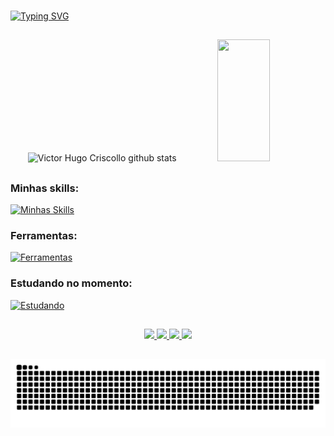 ###
[![Typing SVG](https://readme-typing-svg.herokuapp.com/?color=1b1be6&size=35&center=true&vCenter=true&width=1000&lines=Olá,+meu+nome+é+Victor+Hugo+👋+;Seja+Bem-Vindo+ao+meu+perfil;:%29)](https://git.io/typing-svg)

##

<div align="center">  
  <img width="49%" height="195px" src="https://github-readme-stats.vercel.app/api?username=Torugo38&show_icons=true&count_private=true&hide_border=true&title_color=1b1be6&icon_color=1b1be6&text_color=c9d1d9&bg_color=0d1117" alt="Victor Hugo Criscollo github stats" /> 
  <img width="41%" height="195px" src="https://github-readme-stats.vercel.app/api/top-langs/?username=Torugo38&layout=compact&hide_border=true&title_color=1b1be6&text_color=c9d1d9&bg_color=0d1117" />
</div>

##

### Minhas skills:
[![Minhas Skills](https://skillicons.dev/icons?i=java,python,react,nodejs,js,html,css)](https://skillicons.dev)

 
### Ferramentas:
[![Ferramentas](https://skillicons.dev/icons?i=vscode,github,idea,webstorm,pycharm,windows,pr,ps,git)](https://skillicons.dev)

 
  
### Estudando no momento:
[![Estudando](https://skillicons.dev/icons?i=cs,spring,aws,robloxstudio)](https://skillicons.dev)

##

<div align="center" >

<a href="https://wa.me//5531999295691">
  <img src="https://img.shields.io/badge/WhatsApp-25D366.svg?style=for-the-badge&logo=WhatsApp&logoColor=white" />
</a>
<a href="https://www.linkedin.com/in/victor-hugo-moreira-5ab559235/">
  <img src="https://img.shields.io/badge/LinkedIn-0A66C2.svg?style=for-the-badge&logo=LinkedIn&logoColor=white" />
</a>
<a href="mailto:vhcriscollo2001@gmail.com">
  <img src="https://img.shields.io/badge/-Gmail-%23333?style=for-the-badge&logo=gmail&logoColor=white" />
</a>
<a href="">
  <img src="https://img.shields.io/badge/website-000000?style=for-the-badge&logo=About.me&logoColor=white" />
</a>

</div>

##

![Snake animation](https://github.com/Torugo38/Torugo38/blob/output/github-contribution-grid-snake.svg)
